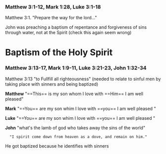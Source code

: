 ### Matthew 3:1-12, Mark 1:28, Luke 3:1-18
Matthew 3:1. "Prepare the way for the lord..."

John was preaching a baptism of repentance and forgiveness of sins through water, not at the Spirit (check this again seem wrong)

# Baptism of the Holy Spirit
### Matthew 3:13-17,  Mark 1:9-11, Luke 3:21-23, John 1:32-34

Matthew 3:13 "to Fullfill all righteousness" (needed to relate to sinful men by taking place with sinners and being baptized)

**Matthew** "==This== is my son whom I love with ==Him== I am well pleased"

**Mark** "==You== are my son whim I love with ==you== I am well pleased "

**Luke** "==You== are my son whim I love with ==you== I am well pleased "

**John** "what's the lamb of god who takes away the sins of the world"

      "I spirit come down from heaven as a dove, and remain on him."
      
He got baptized because he identifies with sinners 